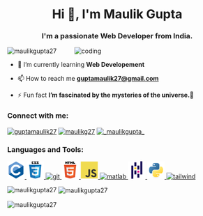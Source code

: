<h1 align="center">Hi 👋, I'm Maulik Gupta</h1>
<h3 align="center">I'm a passionate Web Developer from India.</h3>

<img src="https://cdn.dribbble.com/users/926537/screenshots/4502924/media/79e26abb3fb85b42f2722cf22da095dc.gif" alt="coding" align="right" width="350">

<p align="left"> <img src="https://komarev.com/ghpvc/?username=maulikgupta27&label=Profile%20views&color=0e75b6&style=flat" alt="maulikgupta27" /> </p>

- 🌱 I’m currently learning **Web Developement**

- 📫 How to reach me **guptamaulik27@gmail.com**

- ⚡ Fun fact **I’m fascinated by the mysteries of the universe.🚀**

<h3 align="left">Connect with me:</h3>
<p align="left">
<a href="https://linkedin.com/in/guptamaulik27" target="blank"><img align="center" src="https://raw.githubusercontent.com/rahuldkjain/github-profile-readme-generator/master/src/images/icons/Social/linked-in-alt.svg" alt="guptamaulik27" height="30" width="40" /></a>
<a href="https://fb.com/maulikg27" target="blank"><img align="center" src="https://raw.githubusercontent.com/rahuldkjain/github-profile-readme-generator/master/src/images/icons/Social/facebook.svg" alt="maulikg27" height="30" width="40" /></a>
<a href="https://instagram.com/_maulikgupta_" target="blank"><img align="center" src="https://raw.githubusercontent.com/rahuldkjain/github-profile-readme-generator/master/src/images/icons/Social/instagram.svg" alt="_maulikgupta_" height="30" width="40" /></a>
</p>

<h3 align="left">Languages and Tools:</h3>
<p align="left"> <a href="https://www.cprogramming.com/" target="_blank" rel="noreferrer"> <img src="https://raw.githubusercontent.com/devicons/devicon/master/icons/c/c-original.svg" alt="c" width="40" height="40"/> </a> <a href="https://www.w3schools.com/css/" target="_blank" rel="noreferrer"> <img src="https://raw.githubusercontent.com/devicons/devicon/master/icons/css3/css3-original-wordmark.svg" alt="css3" width="40" height="40"/> </a> <a href="https://git-scm.com/" target="_blank" rel="noreferrer"> <img src="https://www.vectorlogo.zone/logos/git-scm/git-scm-icon.svg" alt="git" width="40" height="40"/> </a> <a href="https://www.w3.org/html/" target="_blank" rel="noreferrer"> <img src="https://raw.githubusercontent.com/devicons/devicon/master/icons/html5/html5-original-wordmark.svg" alt="html5" width="40" height="40"/> </a> <a href="https://developer.mozilla.org/en-US/docs/Web/JavaScript" target="_blank" rel="noreferrer"> <img src="https://raw.githubusercontent.com/devicons/devicon/master/icons/javascript/javascript-original.svg" alt="javascript" width="40" height="40"/> </a> <a href="https://www.mathworks.com/" target="_blank" rel="noreferrer"> <img src="https://upload.wikimedia.org/wikipedia/commons/2/21/Matlab_Logo.png" alt="matlab" width="40" height="40"/> </a> <a href="https://pandas.pydata.org/" target="_blank" rel="noreferrer"> <img src="https://raw.githubusercontent.com/devicons/devicon/2ae2a900d2f041da66e950e4d48052658d850630/icons/pandas/pandas-original.svg" alt="pandas" width="40" height="40"/> </a> <a href="https://www.python.org" target="_blank" rel="noreferrer"> <img src="https://raw.githubusercontent.com/devicons/devicon/master/icons/python/python-original.svg" alt="python" width="40" height="40"/> </a> <a href="https://tailwindcss.com/" target="_blank" rel="noreferrer"> <img src="https://www.vectorlogo.zone/logos/tailwindcss/tailwindcss-icon.svg" alt="tailwind" width="40" height="40"/> </a> </p>

<p><img align="left" src="https://github-readme-stats.vercel.app/api/top-langs?username=maulikgupta27&show_icons=true&locale=en&layout=compact" alt="maulikgupta27" /></p>

<p>&nbsp;<img align="center" src="https://github-readme-stats.vercel.app/api?username=maulikgupta27&show_icons=true&locale=en" alt="maulikgupta27" /></p>

<p><img align="center" src="https://github-readme-streak-stats.herokuapp.com/?user=maulikgupta27&" alt="maulikgupta27" /></p>
